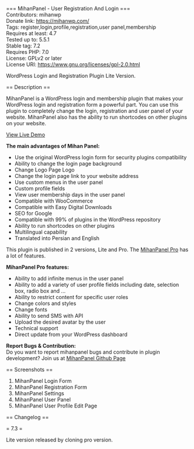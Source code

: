 === MihanPanel - User Registration And Login ===  
Contributors: mihanwp  
Donate link: https://mihanwp.com/  
Tags: register,login,profile,registration,user panel,membership  
Requires at least: 4.7  
Tested up to: 5.5.1  
Stable tag:   7.2  
Requires PHP: 7.0  
License: GPLv2 or later  
License URI: https://www.gnu.org/licenses/gpl-2.0.html

WordPress Login and Registration Plugin Lite Version.

== Description ==

MihanPanel is a WordPress login and membership plugin that makes your WordPress login and registration form a powerful part.
You can use this plugin to completely change the login, registration and user panel of your website.
MihanPanel also has the ability to run shortcodes on other plugins on your website.

[View Live Demo](http://demo.mihanwp.com/mihanpanel-en/login/?action=register "MihanPanel Demo")

**The main advantages of Mihan Panel:**
* Use the original WordPress login form for security plugins compatibility
* Ability to change the login page background
* Change Logo Page Logo
* Change the login page link to your website address
* Use custom menus in the user panel
* Custom profile fields
* View user membership days in the user panel
* Compatible with WooCommerce
* Compatible with Easy Digital Downloads
* SEO for Google
* Compatible with 99% of plugins in the WordPress repository
* Ability to run shortcodes on other plugins
* Multilingual capability
* Translated into Persian and English

This plugin is published in 2 versions, Lite and Pro. The [MihanPanel Pro](https://mihanwp.com/en/mihanpanel/ "WordPress Login and Registration Plugin") has a lot of features.

**MihanPanel Pro features:**
* Ability to add infinite menus in the user panel
* Ability to add a variety of user profile fields including date, selection box, radio box and ...
* Ability to restrict content for specific user roles
* Change colors and styles
* Change fonts
* Ability to send SMS with API
* Upload the desired avatar by the user
* Technical support
* Direct update from your WordPress dashboard

**Report Bugs & Contribution:**  
Do you want to report mihanpanel bugs and contribute in plugin development?  Join us at [MihanPanel Github Page](https://github.com/mihanwp/MihanPanel-Lite "MihanPanel on github")

== Screenshots ==

1. MihanPanel Login Form
2. MihanPanel Registration Form
3. MihanPanel Settings
4. MihanPanel User Panel
5. MihanPanel User Profile Edit Page

== Changelog ==

= 7.3 =

Lite version released by cloning pro version.
